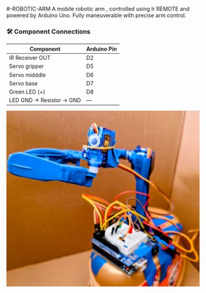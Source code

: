 #-ROBOTIC-ARM
A mobile robotic arm , controlled using Ir REMOTE and powered by Arduino Uno. Fully maneuverable with precise arm control.
### 🛠️ Component Connections

| Component               | Arduino Pin        |
|------------------------|--------------------|
| IR Receiver OUT         | D2                 |
| Servo gripper           | D5                |
| Servo midddle           | D6                  |
| Servo base               | D7               |
| Green LED (+)           | D8                 |
| LED GND → Resistor → GND | —                 |

![Robotic Arm Image](https://raw.githubusercontent.com/abdulhaadicoder/MOBILE-ROBOTIC-ARM/88368a38bb21d4b19ae60e53b3c1f7602c5e91f5/WhatsApp%20Image%202025-06-05%20at%2011.38.23_369f75e7.jpg)
